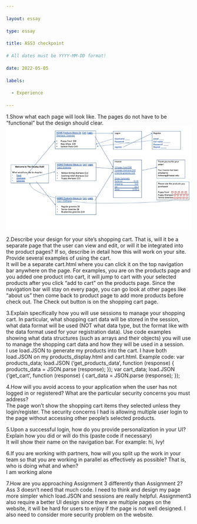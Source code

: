 ```yaml
---

layout: essay

type: essay

title: ASS3 checkpoint

# All dates must be YYYY-MM-DD format!

date: 2022-05-05

labels:

  - Experience

---
```

1.Show what each page will look like. The pages do not have to be “functional” but the design should clear.<br>
![alt text](https://github.com/hingchikwong/hingchikwong.github.io/blob/abe1e89b0a6c0b7f1951efd772b8fe17f2aa8396/images/Slide1.jpg?raw=true)

2.Describe your design for your site’s shopping cart. That is, will it be a separate page that the user can view and edit, or will it be integrated into the product pages? If so, describe in detail how this will work on your site. Provide several examples of using the cart.<br>
It will be a separate cart.html where you can click it on the top navigation bar anywhere on the page. For examples, you are on the products page and you added one product into cart, it will jump to cart with your selected products after you click “add to cart” on the products page. Since the navigation bar will stay on every page, you can go look at other pages like “about us” then come back to product page to add more products before check out. The Check out button is on the shopping cart page.


3.Explain specifically how you will use sessions to manage your shopping cart. In particular, what shopping cart data will be stored in the session, what data format will be used (NOT what data type, but the format like with the data format used for your registration data). Use code examples showing what data structures (such as arrays and their objects) you will use to manage the shopping cart data and how they will be used in a session.<br>
I use load.JSON to generate my products into the cart. 
I have both load.JSON on my products_display.html and cart.html.
Example code:
var products_data;
load.JSON (‘get_products_data’, function (response) {
products_data = JSON.parse (response);
});
var cart_data;
load.JSON (‘get_cart’, function (response) {
cart_data = JSON.parse (response);
});
 

4.How will you avoid access to your application when the user has not logged in or registered? What are the particular security concerns you must address?<br>
The page won’t show the shopping cart items they selected unless they login/register. The security concerns I had is allowing multiple user login to the page without accessing other people’s selected products.


5.Upon a successful login, how do you provide personalization in your UI? Explain how you did or will do this (paste code if necessary)<br>
It will show their name on the navigation bar. For example: hi, Ivy!

6.If you are working with partners, how will you split up the work in your team so that you are working in parallel as effectively as possible? That is, who is doing what and when?<br>
I am working alone

7.How are you approaching Assignment 3 differently than Assignment 2?<br>
Ass 3 doesn’t need that much code. I need to think and design my page more simpler which load.JSON and sessions are really helpful. Assignment3 also require a better UI design since there are multiple pages on the website, it will be hard for users to enjoy if the page is not well designed. I also need to consider more security problem on the website.
